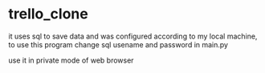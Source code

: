 # trello_clone

it uses sql to save data and was configured according to my local machine, to use this program change sql usename and password in main.py

use it in private mode of web browser
